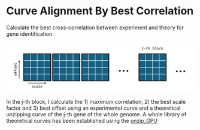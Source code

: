 # Curve Alignment By Best Correlation

Calculate the best cross-correlation between experiment and theory for gene identification

![image](reference/schematics.png)

In the j-th block, I calculate the 1) maximum correlation, 2) the best scale factor and 3) best offset using an experimental curve and a theoretical unzipping curve of the j-th gene of the whole genome. A whole library of theoretical curves has been established using the [unzip_GPU](https://github.com/Taomihog/unzip_GPU)

